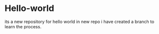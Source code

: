 # Hello-world
its a new repository for hello world
in new repo i have created a branch to learn the process.
